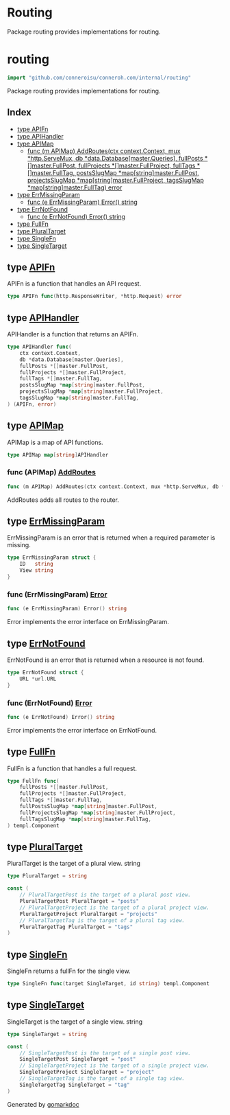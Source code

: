 # Routing

Package routing provides implementations for routing.

<!-- gomarkdoc:embed:start -->

<!-- Code generated by gomarkdoc. DO NOT EDIT -->

# routing

```go
import "github.com/conneroisu/conneroh.com/internal/routing"
```

Package routing provides implementations for routing.

## Index

- [type APIFn](<#APIFn>)
- [type APIHandler](<#APIHandler>)
- [type APIMap](<#APIMap>)
  - [func \(m APIMap\) AddRoutes\(ctx context.Context, mux \*http.ServeMux, db \*data.Database\[master.Queries\], fullPosts \*\[\]master.FullPost, fullProjects \*\[\]master.FullProject, fullTags \*\[\]master.FullTag, postsSlugMap \*map\[string\]master.FullPost, projectsSlugMap \*map\[string\]master.FullProject, tagsSlugMap \*map\[string\]master.FullTag\) error](<#APIMap.AddRoutes>)
- [type ErrMissingParam](<#ErrMissingParam>)
  - [func \(e ErrMissingParam\) Error\(\) string](<#ErrMissingParam.Error>)
- [type ErrNotFound](<#ErrNotFound>)
  - [func \(e ErrNotFound\) Error\(\) string](<#ErrNotFound.Error>)
- [type FullFn](<#FullFn>)
- [type PluralTarget](<#PluralTarget>)
- [type SingleFn](<#SingleFn>)
- [type SingleTarget](<#SingleTarget>)


<a name="APIFn"></a>
## type [APIFn](<https://github.com/conneroisu/conneroh.com/blob/main/internal/routing/main.go#L53>)

APIFn is a function that handles an API request.

```go
type APIFn func(http.ResponseWriter, *http.Request) error
```

<a name="APIHandler"></a>
## type [APIHandler](<https://github.com/conneroisu/conneroh.com/blob/main/internal/routing/main.go#L56-L65>)

APIHandler is a function that returns an APIFn.

```go
type APIHandler func(
    ctx context.Context,
    db *data.Database[master.Queries],
    fullPosts *[]master.FullPost,
    fullProjects *[]master.FullProject,
    fullTags *[]master.FullTag,
    postsSlugMap *map[string]master.FullPost,
    projectsSlugMap *map[string]master.FullProject,
    tagsSlugMap *map[string]master.FullTag,
) (APIFn, error)
```

<a name="APIMap"></a>
## type [APIMap](<https://github.com/conneroisu/conneroh.com/blob/main/internal/routing/main.go#L68>)

APIMap is a map of API functions.

```go
type APIMap map[string]APIHandler
```

<a name="APIMap.AddRoutes"></a>
### func \(APIMap\) [AddRoutes](<https://github.com/conneroisu/conneroh.com/blob/main/internal/routing/main.go#L71-L81>)

```go
func (m APIMap) AddRoutes(ctx context.Context, mux *http.ServeMux, db *data.Database[master.Queries], fullPosts *[]master.FullPost, fullProjects *[]master.FullProject, fullTags *[]master.FullTag, postsSlugMap *map[string]master.FullPost, projectsSlugMap *map[string]master.FullProject, tagsSlugMap *map[string]master.FullTag) error
```

AddRoutes adds all routes to the router.

<a name="ErrMissingParam"></a>
## type [ErrMissingParam](<https://github.com/conneroisu/conneroh.com/blob/main/internal/routing/errors.go#L23-L26>)

ErrMissingParam is an error that is returned when a required parameter is missing.

```go
type ErrMissingParam struct {
    ID   string
    View string
}
```

<a name="ErrMissingParam.Error"></a>
### func \(ErrMissingParam\) [Error](<https://github.com/conneroisu/conneroh.com/blob/main/internal/routing/errors.go#L29>)

```go
func (e ErrMissingParam) Error() string
```

Error implements the error interface on ErrMissingParam.

<a name="ErrNotFound"></a>
## type [ErrNotFound](<https://github.com/conneroisu/conneroh.com/blob/main/internal/routing/errors.go#L9-L11>)

ErrNotFound is an error that is returned when a resource is not found.

```go
type ErrNotFound struct {
    URL *url.URL
}
```

<a name="ErrNotFound.Error"></a>
### func \(ErrNotFound\) [Error](<https://github.com/conneroisu/conneroh.com/blob/main/internal/routing/errors.go#L14>)

```go
func (e ErrNotFound) Error() string
```

Error implements the error interface on ErrNotFound.

<a name="FullFn"></a>
## type [FullFn](<https://github.com/conneroisu/conneroh.com/blob/main/internal/routing/main.go#L40-L47>)

FullFn is a function that handles a full request.

```go
type FullFn func(
    fullPosts *[]master.FullPost,
    fullProjects *[]master.FullProject,
    fullTags *[]master.FullTag,
    fullPostsSlugMap *map[string]master.FullPost,
    fullProjectsSlugMap *map[string]master.FullProject,
    fullTagsSlugMap *map[string]master.FullTag,
) templ.Component
```

<a name="PluralTarget"></a>
## type [PluralTarget](<https://github.com/conneroisu/conneroh.com/blob/main/internal/routing/main.go#L28>)

PluralTarget is the target of a plural view. string

```go
type PluralTarget = string
```

<a name="PluralTargetPost"></a>

```go
const (
    // PluralTargetPost is the target of a plural post view.
    PluralTargetPost PluralTarget = "posts"
    // PluralTargetProject is the target of a plural project view.
    PluralTargetProject PluralTarget = "projects"
    // PluralTargetTag is the target of a plural tag view.
    PluralTargetTag PluralTarget = "tags"
)
```

<a name="SingleFn"></a>
## type [SingleFn](<https://github.com/conneroisu/conneroh.com/blob/main/internal/routing/main.go#L50>)

SingleFn returns a fullFn for the single view.

```go
type SingleFn func(target SingleTarget, id string) templ.Component
```

<a name="SingleTarget"></a>
## type [SingleTarget](<https://github.com/conneroisu/conneroh.com/blob/main/internal/routing/main.go#L15>)

SingleTarget is the target of a single view. string

```go
type SingleTarget = string
```

<a name="SingleTargetPost"></a>

```go
const (
    // SingleTargetPost is the target of a single post view.
    SingleTargetPost SingleTarget = "post"
    // SingleTargetProject is the target of a single project view.
    SingleTargetProject SingleTarget = "project"
    // SingleTargetTag is the target of a single tag view.
    SingleTargetTag SingleTarget = "tag"
)
```

Generated by [gomarkdoc](<https://github.com/princjef/gomarkdoc>)


<!-- gomarkdoc:embed:end -->
